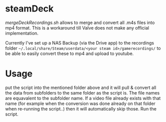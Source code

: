# steamDeck

*mergeDeckRecordings.sh* allows to merge and convert all .m4s files into mp4 format.
This is a workaround till Valve does not make any official implementation.

Currently I've set up a NAS Backup (via the Drive app) to the recordings folder
``~/.local/share/Steam/userdata/<your steam id>/gamerecordings/``
to be able to easily convert these to mp4 and upload to youtube.


# Usage

put the script into the mentioned folder above and it will pull & convert all the data from subfolders to the same folder as the script is.
The file names are equavalent to the subfolder name.
If a video file already exists with that name (for example when the conversion was done already on that folder when re-running the script..) then it will automatically skip those.
Run the script.
